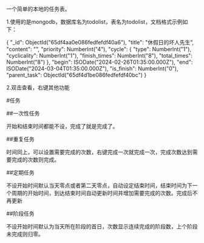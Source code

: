 一个简单的本地的任务表。

1.使用的是mongodb，数据库名为todolist，表名为todolist，文档格式示例如下：

  {
      "_id": ObjectId("65df4aa0e086fedfefdf40a6"),
      "title": "休假日的坏人先生",
      "content": "",
      "priority": NumberInt("4"),
      "cycle": {
          "type": NumberInt("1"),
          "cyclicality": NumberInt("1"),
          "finish_times": NumberInt("8"),
          "total_times": NumberInt("8")
      },
      "begin": ISODate("2024-02-26T01:35:00.000Z"),
      "end": ISODate("2024-03-04T01:35:00.000Z"),
      "is_finish": NumberInt("0"),
      "parent_task": ObjectId("65df4d1be086fedfefdf40bc")
  }

2.双击查看，右键其他功能

#任务

##一次性任务

开始和结束时间都能不设，完成了就是完成了。

##重复任务

时间同上，可以设置需要完成的次数，右键完成一次就完成一次，完成次数达到需要完成的次数则完成。

##定期任务

不设开始时间默认当天零点或者第二天零点，自动设定结束时间，结束时间为下一个周期的开始时间，到达结束时间自动更新时间并增加需要完成的次数。完成后不再更新

##阶段任务

不设开始时间默认为当天所在阶段的首日，次数显示连续完成的阶段数，上个阶段未完成则归零。
